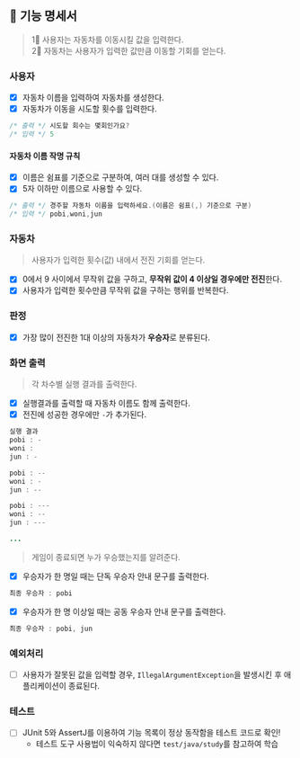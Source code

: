 ## 🚀 기능 명세서
> 1⃣ 사용자는 자동차를 이동시킬 값을 입력한다. <br>
> 2⃣ 자동차는 사용자가 입력한 값만큼 이동할 기회를 얻는다.

### 사용자
- [x] 자동차 이름을 입력하여 자동차를 생성한다.
- [x] 자동차가 이동을 시도할 횟수를 입력한다.
```java
/* 출력 */ 시도할 회수는 몇회인가요?
/* 입력 */ 5
```

#### 자동차 이름 작명 규칙
- [x] 이름은 쉼표를 기준으로 구분하여, 여러 대를 생성할 수 있다.
- [x] 5자 이하만 이름으로 사용할 수 있다.
```java
/* 출력 */ 경주할 자동차 이름을 입력하세요.(이름은 쉼표(,) 기준으로 구분)
/* 입력 */ pobi,woni,jun
```

### 자동차
> 사용자가 입력한 횟수(값) 내에서 전진 기회를 얻는다.

- [x] 0에서 9 사이에서 무작위 값을 구하고, **무작위 값이 4 이상일 경우에만 전진**한다.
- [x] 사용자가 입력한 횟수만큼 무작위 값을 구하는 행위를 반복한다.

### 판정

- [x] 가장 많이 전진한 1대 이상의 자동차가 **우승자**로 분류된다.

### 화면 출력
> 각 차수별 실행 결과를 출력한다.
- [x] 실행결과를 출력할 때 자동차 이름도 함께 출력한다.
- [x] 전진에 성공한 경우에만 `-`가 추가된다.

```java
실행 결과
pobi : -
woni : 
jun : -

pobi : --
woni : -
jun : --

pobi : ---
woni : --
jun : ---

...
```

> 게임이 종료되면 누가 우승했는지를 알려준다.<br>

- [x] 우승자가 한 명일 때는 단독 우승자 안내 문구를 출력한다.
```java
최종 우승자 : pobi
```
- [x] 우승자가 한 명 이상일 때는 공동 우승자 안내 문구를 출력한다.
```java
최종 우승자 : pobi, jun
```


### 예외처리
- [ ] 사용자가 잘못된 값을 입력할 경우, `IllegalArgumentException`을 발생시킨 후 애플리케이션이 종료된다.

### 테스트
- [ ]  JUnit 5와 AssertJ를 이용하여 기능 목록이 정상 동작함을 테스트 코드로 확인!
    - 테스트 도구 사용법이 익숙하지 않다면 `test/java/study`를 참고하여 학습
